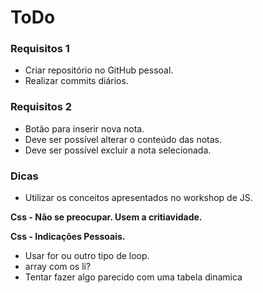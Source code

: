 # ToDo

### Requisitos 1
- Criar repositório no GitHub pessoal.
- Realizar commits diários.

### Requisitos 2
- Botão para inserir nova nota.
- Deve ser possível alterar o conteúdo das notas.
- Deve ser possível excluir a nota selecionada.

### Dicas
- Utilizar os conceitos apresentados no workshop de JS. 

**Css - Não se preocupar. Usem a critiavidade.**

**Css - Indicações Pessoais.**
- Usar for ou outro tipo de loop.
- array com os li?
- Tentar fazer algo parecido com uma tabela dinamica
